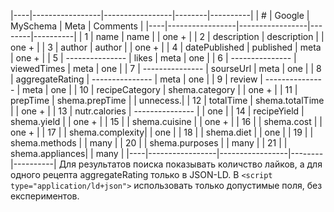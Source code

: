 |----|-----------------|-----------------|--------|----------|
|  # | Google          | MySchema        |  Meta  | Comments |
|----|-----------------|-----------------|--------|----------|
|  1 | name            | name            |        | one +    |
|  2 | description     | description     |        | one +    |
|  3 | author          | author          |        | one +    |
|  4 | datePublished   | published       |  meta  | one +    |
|  5 | --------------- | likes           |  meta  | one      |
|  6 | --------------- | viewedTimes     |  meta  | one      |
|  7 | --------------- | sourseUrl       |  meta  | one      |
|  8 | aggregateRating | --------------- |  meta  | one      |
|  9 | review          | --------------- |  meta  | one      |
| 10 | recipeCategory  | shema.category  |        | one +    |
| 11 | prepTime        | shema.prepTime  |        | unnecess.|
| 12 | totalTime       | shema.totalTime |        | one +    |
| 13 | nutr.calories   | --------------- |        | one      |
| 14 | recipeYield     | shema.yield     |        | one +    |
| 15 |                 | shema.cuisine   |        | one +    |
| 16 |                 | shema.cost      |        | one +    |
| 17 |                 | shema.complexity|        | one      |
| 18 |                 | shema.diet      |        | one      |
| 19 |                 | shema.methods   |        | many     |
| 20 |                 | shema.purposes  |        | many     |
| 21 |                 | shema.appliances|        | many     |
|----|-----------------|-----------------|--------|----------|
Для результатов поиска показывать количство лайков,
а для одного рецепта aggregateRating только в JSON-LD.
В `<script type="application/ld+json">` использовать только
допустимые поля, без експериментов.
